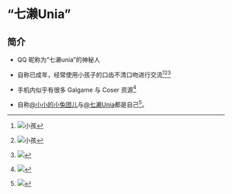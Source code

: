 # “七濑Unia”

## 简介

- QQ 昵称为“七濑unia”的神秘人
  
- 自称已成年，经常使用小孩子的口齿不清口吻进行交流[^1][^2][^5]
  
- 手机内似乎有很多 Galgame 与 Coser 资源[^3]

- 自称[@小小的小兔团儿](https://space.bilibili.com/27897180)与[@七濑Unia](https://space.bilibili.com/353361863)都是自己[^4]。

[^1]: ![小孩](res/child2.png)
[^2]: ![小孩](res/child1.png)
[^3]: ![](res/resource.png)
[^4]: ![](res/2person.png)
[^5]: ![](res/child3.png)
